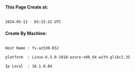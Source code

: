 
   
#### This Page Create at:

```bash

2024-05-12 - 03:15:32 UTC

```

#### Create By Machine:

```bash

Host Name : fv-az530-652

platform  : Linux-6.5.0-1018-azure-x86_64-with-glibc2.35

Ip Local  : 10.1.0.84

```

